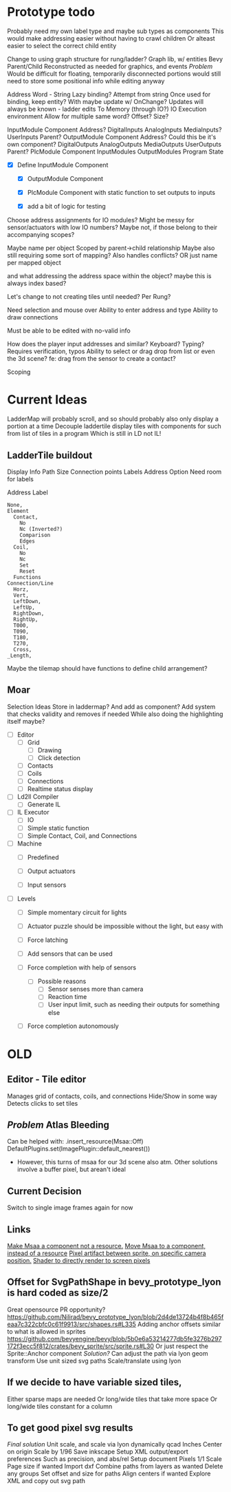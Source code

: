 # Prototype todo


Probably need my own label type and maybe sub types as components
  This would make addressing easier without having to crawl children
  Or alteast easier to select the correct child entity


Change to using graph structure for rung/ladder?
  Graph lib, w/ entities
    Bevy Parent/Child
      Reconstructed as needed for graphics, and events
  *Problem* Would be difficult for floating, temporarily disconnected portions
    would still need to store some positional info while editing anyway


Address Word - String
  Lazy binding?
    Attempt from string
  Once used for binding, keep entity?
    With maybe update w/ OnChange?
    Updates will always be known - ladder edits
  To
    Memory (through IO?)
    IO
    Execution environment
  Allow for multiple same word?
    Offset?
    Size?


InputModule Component
  Address?
  DigitalInputs
  AnalogInputs
  MediaInputs?
  UserInputs
  Parent?
OutputModule Component
  Address? Could this be it's own component?
  DigitalOutputs
  AnalogOutputs
  MediaOutputs
  UserOutputs
  Parent?
PlcModule Component
  InputModules
  OutputModules
  Program
  State

- [X] Define InputModule Component
  - [X] OutputModule Component
  - [X] PlcModule Component with static function to set outputs to inputs
  - [X] add a bit of logic for testing


Choose address assignments for IO modules?
  Might be messy for sensor/actuators with low IO numbers?
    Maybe not, if those belong to their accompanying scopes?

Maybe name per object
  Scoped by parent->child relationship
    Maybe also still requiring some sort of mapping?
    Also handles conflicts?
OR just name per mapped object

and what addressing the address space within the object?
  maybe this is always index based?




Let's change to not creating tiles until needed?
  Per Rung?

Need selection and mouse over
Ability to enter address and type
Ability to draw connections

Must be able to be edited with no-valid info



How does the player input addresses and similar?
  Keyboard? Typing?
    Requires verification, typos
  Ability to select or drag drop from list or even the 3d scene?
    fe: drag from the sensor to create a contact?

Scoping


# Current Ideas
LadderMap will probably scroll, and so should probably also only display a portion at a time
  Decouple laddertile display tiles with components for such
    from list of tiles in a program
      Which is still in LD not IL!










## LadderTile buildout
  Display Info
    Path
    Size
    Connection points
    Labels
      Address
      Option<Tile func name>
  Need room for labels

  Address
  Label

    None,
    Element
      Contact,
        No
        Nc (Inverted?)
        Comparison
        Edges
      Coil,
        No
        Nc
        Set
        Reset
      Functions
    Connection/Line
      Horz,
      Vert,
      LeftDown,
      LeftUp,
      RightDown,
      RightUp,
      T000,
      T090,
      T180,
      T270,
      Cross,
    _Length,

Maybe the tilemap should have functions to define child arrangement?

## Moar

Selection Ideas
  Store in laddermap?
  And add as component?
  Add system that checks validity and removes if needed
  While also doing the highlighting itself maybe?


- [ ] Editor
  - [ ] Grid
    - [ ] Drawing
    - [ ] Click detection
  - [ ] Contacts
  - [ ] Coils
  - [ ] Connections
  - [ ] Realtime status display
- [ ] Ld2Il Compiler
  - [ ] Generate IL
- [ ] IL Executor
  - [ ] IO
  - [ ] Simple static function
  - [ ] Simple Contact, Coil, and Connections
- [ ] Machine
  - [ ] Predefined
  - [ ] Output actuators
  - [ ] Input sensors



- [ ] Levels
  - [ ] Simple momentary circuit for lights
  - [ ] Actuator puzzle should be impossible without the light, but easy with

  - [ ] Force latching
  - [ ] Add sensors that can be used

  - [ ] Force completion with help of sensors
    - [ ] Possible reasons
      - [ ] Sensor senses more than camera
      - [ ] Reaction time
      - [ ] User input limit, such as needing their outputs for something else
  - [ ] Force completion autonomously






# OLD
## Editor - Tile editor
  Manages grid of contacts, coils, and connections
  Hide/Show in some way
  Detects clicks to set tiles

## *Problem* Atlas Bleeding
Can be helped with:
  .insert_resource(Msaa::Off)
  DefaultPlugins.set(ImagePlugin::default_nearest())
- However, this turns of msaa for our 3d scene also atm.
Other solutions involve a buffer pixel,
  but arean't ideal
## Current Decision
Switch to single image frames again for now
## Links
[Make Msaa a component not a resource.](https://github.com/bevyengine/bevy/pull/7215)
[Move Msaa to a component, instead of a resource](https://github.com/bevyengine/bevy/issues/7194)
[Pixel artifact between sprite, on specific camera position.](https://github.com/bevyengine/bevy/issues/4748)
[Shader to directly render to screen pixels](https://github.com/bevyengine/bevy/issues/1856)


## Offset for SvgPathShape in bevy_prototype_lyon is hard coded as size/2
  Great opensource PR opportunity?
    https://github.com/Nilirad/bevy_prototype_lyon/blob/2d4de13724b4f8b465feaa7c322cbfc0c61f9913/src/shapes.rs#L335
    Adding anchor offsets similar to what is allowed in sprites
    https://github.com/bevyengine/bevy/blob/5b0e6a53214277db5fe3276b297172f3ecc5f812/crates/bevy_sprite/src/sprite.rs#L30
      Or just respect the Sprite::Anchor component
  *Solution?* Can adjust the path via lyon geom transform
    Use unit sized svg paths
    Scale/translate using lyon

## If we decide to have variable sized tiles,
  Either sparse maps are needed
  Or long/wide tiles that take more space
  Or long/wide tiles constant for a column

## To get good pixel svg results
  *Final solution* Unit scale, and scale via lyon dynamically
  qcad
    Inches
    Center on origin
    Scale by 1/96
    Save
  inkscape
    Setup XML output/export preferences
      Such as precision, and abs/rel
    Setup document
      Pixels
      1/1 Scale
      Page size if wanted
    Import dxf
    Combine paths from layers as wanted
    Delete any groups
    Set offset and size for paths
    Align centers if wanted
    Explore XML and copy out svg path

